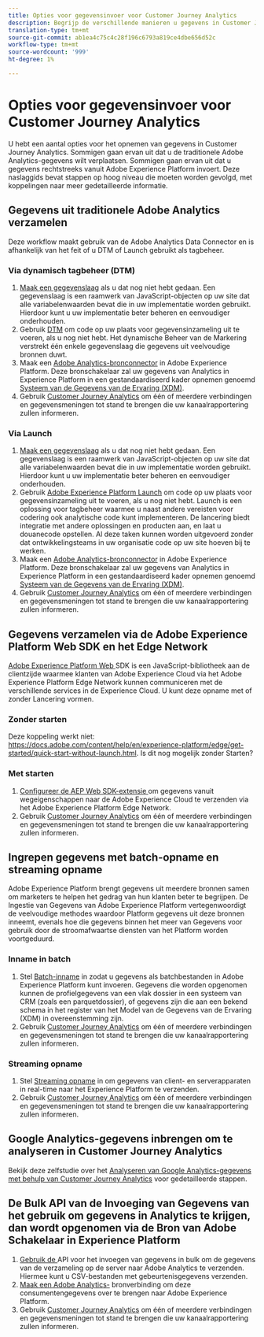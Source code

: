 ```yaml
---
title: Opties voor gegevensinvoer voor Customer Journey Analytics
description: Begrijp de verschillende manieren u gegevens in Customer Journey Analytics kunt opnemen
translation-type: tm+mt
source-git-commit: ab1ea4c75c4c28f196c6793a819ce4dbe656d52c
workflow-type: tm+mt
source-wordcount: '999'
ht-degree: 1%

---
```



# Opties voor gegevensinvoer voor Customer Journey Analytics

U hebt een aantal opties voor het opnemen van gegevens in Customer Journey Analytics. Sommigen gaan ervan uit dat u de traditionele Adobe Analytics-gegevens wilt verplaatsen. Sommigen gaan ervan uit dat u gegevens rechtstreeks vanuit Adobe Experience Platform invoert. Deze naslaggids bevat stappen op hoog niveau die moeten worden gevolgd, met koppelingen naar meer gedetailleerde informatie.

## Gegevens uit traditionele Adobe Analytics verzamelen

Deze workflow maakt gebruik van de Adobe Analytics Data Connector en is afhankelijk van het feit of u DTM of Launch gebruikt als tagbeheer.

### Via dynamisch tagbeheer (DTM)

1. [Maak een gegevenslaag](https://docs.adobe.com/content/help/en/analytics/implementation/prepare/data-layer.html) als u dat nog niet hebt gedaan. Een gegevenslaag is een raamwerk van JavaScript-objecten op uw site dat alle variabelenwaarden bevat die in uw implementatie worden gebruikt. Hierdoor kunt u uw implementatie beter beheren en eenvoudiger onderhouden.
1. Gebruik [DTM](https://docs.adobe.com/content/help/en/analytics/implementation/other/dtm/dtm-implementation-overview.html) om code op uw plaats voor gegevensinzameling uit te voeren, als u nog niet hebt. Het dynamische Beheer van de Markering verstrekt één enkele gegevenslaag die gegevens uit veelvoudige bronnen duwt.
1. Maak een [Adobe Analytics-bronconnector](https://docs.adobe.com/content/help/en/experience-platform/sources/ui-tutorials/create/adobe-applications/analytics.html) in Adobe Experience Platform. Deze bronschakelaar zal uw gegevens van Analytics in Experience Platform in een gestandaardiseerd kader opnemen genoemd [Systeem van de Gegevens van de Ervaring (XDM)](https://docs.adobe.com/content/help/en/experience-platform/xdm/home.html).
1. Gebruik [Customer Journey Analytics](https://docs.adobe.com/content/help/en/analytics-platform/using/cja-overview/cja-getting-started.html) om één of meerdere verbindingen en gegevensmeningen tot stand te brengen die uw kanaalrapportering zullen informeren.

### Via Launch

1. [Maak een gegevenslaag](https://docs.adobe.com/content/help/en/analytics/implementation/prepare/data-layer.html) als u dat nog niet hebt gedaan. Een gegevenslaag is een raamwerk van JavaScript-objecten op uw site dat alle variabelenwaarden bevat die in uw implementatie worden gebruikt. Hierdoor kunt u uw implementatie beter beheren en eenvoudiger onderhouden.
1. Gebruik [Adobe Experience Platform Launch](https://docs.adobe.com/content/help/en/analytics/implementation/launch/overview.html) om code op uw plaats voor gegevensinzameling uit te voeren, als u nog niet hebt. Launch is een oplossing voor tagbeheer waarmee u naast andere vereisten voor codering ook analytische code kunt implementeren. De lancering biedt integratie met andere oplossingen en producten aan, en laat u douanecode opstellen. Al deze taken kunnen worden uitgevoerd zonder dat ontwikkelingsteams in uw organisatie code op uw site hoeven bij te werken.
1. Maak een [Adobe Analytics-bronconnector](https://docs.adobe.com/content/help/en/experience-platform/sources/ui-tutorials/create/adobe-applications/analytics.html) in Adobe Experience Platform. Deze bronschakelaar zal uw gegevens van Analytics in Experience Platform in een gestandaardiseerd kader opnemen genoemd [Systeem van de Gegevens van de Ervaring (XDM)](https://docs.adobe.com/content/help/en/experience-platform/xdm/home.html).
1. Gebruik [Customer Journey Analytics](https://docs.adobe.com/content/help/en/analytics-platform/using/cja-overview/cja-getting-started.html) om één of meerdere verbindingen en gegevensmeningen tot stand te brengen die uw kanaalrapportering zullen informeren.

## Gegevens verzamelen via de Adobe Experience Platform Web SDK en het Edge Network

[Adobe Experience Platform Web ](https://experienceleague.adobe.com/docs/experience-platform/edge/home.html?lang=en) SDK is een JavaScript-bibliotheek aan de clientzijde waarmee klanten van Adobe Experience Cloud via het Adobe Experience Platform Edge Network kunnen communiceren met de verschillende services in de Experience Cloud. U kunt deze opname met of zonder Lancering vormen.

### Zonder starten

Deze koppeling werkt niet: https://docs.adobe.com/content/help/en/experience-platform/edge/get-started/quick-start-without-launch.html. Is dit nog mogelijk zonder Starten?

### Met starten

1. [Configureer de AEP Web SDK-extensie ](https://experienceleague.adobe.com/docs/launch/using/extensions-ref/adobe-extension/aep-extension/overview.html?lang=en#configure-the-aep-web-sdk-extension) om gegevens vanuit wegeigenschappen naar de Adobe Experience Cloud te verzenden via het Adobe Experience Platform Edge Network.
1. Gebruik [Customer Journey Analytics](https://docs.adobe.com/content/help/en/analytics-platform/using/cja-overview/cja-getting-started.html) om één of meerdere verbindingen en gegevensmeningen tot stand te brengen die uw kanaalrapportering zullen informeren.

## Ingrepen gegevens met batch-opname en streaming opname

Adobe Experience Platform brengt gegevens uit meerdere bronnen samen om marketers te helpen het gedrag van hun klanten beter te begrijpen. De Ingestie van Gegevens van Adobe Experience Platform vertegenwoordigt de veelvoudige methodes waardoor Platform gegevens uit deze bronnen inneemt, evenals hoe die gegevens binnen het meer van Gegevens voor gebruik door de stroomafwaartse diensten van het Platform worden voortgeduurd.

### Inname in batch

1. Stel [Batch-inname](https://experienceleague.adobe.com/docs/experience-platform/ingestion/batch/overview.html?lang=en#batch) in zodat u gegevens als batchbestanden in Adobe Experience Platform kunt invoeren. Gegevens die worden opgenomen kunnen de profielgegevens van een vlak dossier in een systeem van CRM (zoals een parquetdossier), of gegevens zijn die aan een bekend schema in het register van het Model van de Gegevens van de Ervaring (XDM) in overeenstemming zijn.
1. Gebruik [Customer Journey Analytics](https://docs.adobe.com/content/help/en/analytics-platform/using/cja-overview/cja-getting-started.html) om één of meerdere verbindingen en gegevensmeningen tot stand te brengen die uw kanaalrapportering zullen informeren.

### Streaming opname

1. Stel [Streaming opname](https://experienceleague.adobe.com/docs/experience-platform/ingestion/streaming/overview.html?lang=en#streaming) in om gegevens van client- en serverapparaten in real-time naar het Experience Platform te verzenden.
1. Gebruik [Customer Journey Analytics](https://docs.adobe.com/content/help/en/analytics-platform/using/cja-overview/cja-getting-started.html) om één of meerdere verbindingen en gegevensmeningen tot stand te brengen die uw kanaalrapportering zullen informeren.

## Google Analytics-gegevens inbrengen om te analyseren in Customer Journey Analytics

Bekijk deze zelfstudie over het [Analyseren van Google Analytics-gegevens met behulp van Customer Journey Analytics](https://experienceleague.adobe.com/docs/platform-learn/comprehensive-technical-tutorial/module16/ex5.html?lang=en#objectives) voor gedetailleerde stappen.

## De Bulk API van de Invoeging van Gegevens van het gebruik om gegevens in Analytics te krijgen, dan wordt opgenomen via de Bron van Adobe Schakelaar in Experience Platform

1. [Gebruik de ](https://www.adobe.io/apis/experiencecloud/analytics/docs.html#!AdobeDocs/analytics-2.0-apis/master/bdia.md) API voor het invoegen van gegevens in bulk om de gegevens van de verzameling op de server naar Adobe Analytics te verzenden. Hiermee kunt u CSV-bestanden met gebeurtenisgegevens verzenden.
1. [Maak een Adobe Analytics-](https://experienceleague.adobe.com/docs/experience-platform/sources/ui-tutorials/create/adobe-applications/analytics.html?lang=en) bronverbinding om deze consumentengegevens over te brengen naar Adobe Experience Platform.
1. Gebruik [Customer Journey Analytics](https://docs.adobe.com/content/help/en/analytics-platform/using/cja-overview/cja-getting-started.html) om één of meerdere verbindingen en gegevensmeningen tot stand te brengen die uw kanaalrapportering zullen informeren.